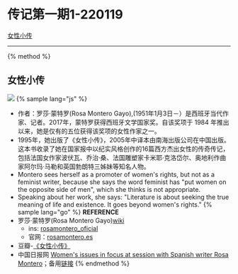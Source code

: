 # 传记第一期1-220119

<!--sec data-title="名单" data-id="section0" data-show=true ces-->
[女性小传](#女性小传)
<!--endsec-->

---


{% method %}

## 女性小传
![](https://cdn.jsdelivr.net/gh/witnessgpi/PICXimg@main/categories/storyofwomen.1o2hdhrw7uzk.webp)
{% sample lang="js" %}
- 作者：罗莎·蒙特罗(Rosa Montero Gayo),(1951年1月3日－）是西班牙当代作家、记者。2017年，蒙特罗获得西班牙文学国家奖。自该奖项于 1984 年推出以来，她是仅有的五位获得该奖项的女性作家之一。
- 1995年，她出版了《女性小传》，2005年中译本由南海出版公司在中国出版。这本书收录了她在国家报中以纪实风格创作的16篇西方杰出女性的传奇传记，包括法国女作家波伏瓦、乔治·桑、法国雕塑家卡米耶·克洛岱尔、奥地利作曲家阿尔玛·马勒和英国勃朗特三姊妹等知名人物。
- Montero sees herself as a promoter of women's rights, but not as a feminist writer, because she says the word feminist has "put women on the opposite side of men", which she thinks is not appropriate.
- Speaking about her work, she says: "Literature is about seeking the true meaning of life and existence. It goes beyond women's rights."
{% sample lang="go" %}
**REFERENCE**
- 罗莎·蒙特罗(Rosa Montero Gayo)[wiki](https://zh.wikipedia.org/wiki/%E7%BD%97%E8%8E%8E%C2%B7%E8%92%99%E7%89%B9%E7%BD%97)
  - ins: [rosamontero_oficial](https://www.instagram.com/rosamontero_oficial/)
  - 官网：[rosamontero.es](https://www.rosamontero.es/)
- 豆瓣-[《女性小传》](https://book.douban.com/subject/1451472/)
- 中国日报网 [Women's issues in focus at session with Spanish writer Rosa Montero](https://global.chinadaily.com.cn/a/201803/23/WS5ab44283a3105cdcf6513b18.html)；备用[链接](/web/20220119164534/https://global.chinadaily.com.cn/a/201803/23/WS5ab44283a3105cdcf6513b18.html)
{% endmethod %}

